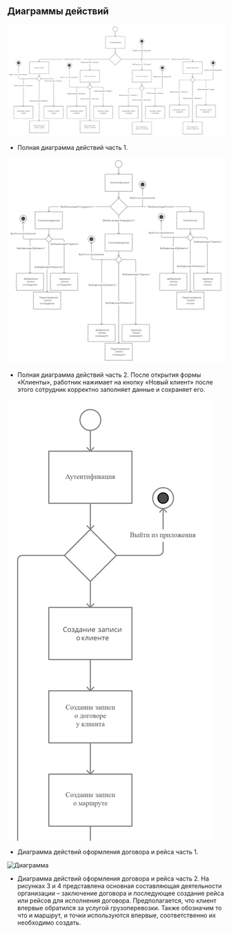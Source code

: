 ## Диаграммы действий
![Диаграмма](diagrams/act1.png)
+ Полная диаграмма действий часть 1.

![Диаграмма](diagrams/act2.png)
+ Полная диаграмма действий часть 2.
После открытия формы «Клиенты», работник нажимает на кнопку «Новый клиент» после этого сотрудник корректно заполняет данные и сохраняет его.

![Диаграмма](diagrams/act3.png)
+ Диаграмма действий оформления договора и рейса часть 1.

![Диаграмма](diagrams/act4.png)
+ Диаграмма действий оформления договора и рейса часть 2.
На рисунках 3 и 4 представлена основная составляющая деятельности организации – заключение договора и последующее создание рейса или рейсов для исполнения договора.
Предполагается, что клиент впервые обратился за услугой грузоперевозки. 
Также обозначим то что и маршрут, и точки используются впервые, соответственно их необходимо создать.
